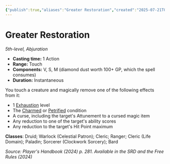 ```yaml
---
{"publish":true,"aliases":"Greater Restoration","created":"2025-07-21T00:15:59.184+02:00","modified":"2025-07-27T20:39:29.180+02:00","cssclasses":"json5e-spell"}
---
```


# Greater Restoration
*5th-level, Abjuration*  


- **Casting time:** 1 Action
- **Range:** Touch
- **Components:** V, S, M (diamond dust worth 100+ GP, which the spell consumes)
- **Duration:** Instantaneous

You touch a creature and magically remove one of the following effects from it:

- 1 [Exhaustion](/3Mechanics/CLI/conditions.md#Exhaustion) level  
- The [Charmed](/3Mechanics/CLI/conditions.md#Charmed) or [Petrified](/3Mechanics/CLI/conditions.md#Petrified) condition  
- A curse, including the target's Attunement to a cursed magic item  
- Any reduction to one of the target's ability scores  
- Any reduction to the target's Hit Point maximum  

**Classes**: Druid; Warlock (Celestial Patron); Cleric; Ranger; Cleric (Life Domain); Paladin; Sorcerer (Clockwork Sorcery); Bard

*Source: Player's Handbook (2024) p. 281. Available in the <span title='Systems Reference Document (5.2)'>SRD</span> and the Free Rules (2024)*
